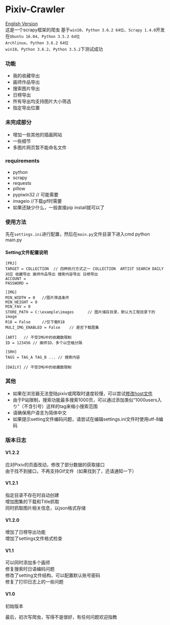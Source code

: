 # Pixiv-Crawler
[English Version](/others/README_en.md) <br>
这是一个scrapy框架的爬虫
基于`win10`、`Python 3.6.2 64位`、`Scrapy 1.4.0`开发<br>
在`Ubuntu 16.04`、`Python 3.5.2 64位`<br>
`Archlinux`、`Python 3.6.2 64位`<br>
`win10`、`Python 3.6.2`、`Python 3.5.2`下测试成功

### 功能
* 我的收藏导出
* 画师作品导出
* 搜索图片导出
* 日榜导出
* 所有导出均支持图片大小筛选
* 指定导出位置

### 未完成部分
* 增加一些其他的插画网站
* 一些细节
* 多图片网页暂不能命名文件

### requirements
* python
* scrapy
* requests 
* pillow 
* pypiwin32 // 可能需要
* imageio //下载gif时需要
* 如果还缺少什么，一般直接pip install就可以了

### 使用方法
先在`settings.ini`进行配置，然后在`main.py`文件目录下进入cmd
	python main.py
#### Setting文件配置说明
	[PRJ]  
	TARGET = COLLECTION  // 四种执行方式之一 COLLECTION  ARTIST SEARCH DAILY 对应 收藏导出 画师作品导出 搜索内容导出 日榜导出
	ACCOUNT = 
	PASSWORD = 
	
	[IMG] 
	MIN_WIDTH = 0	//图片筛选条件
	MIN_HEIGHT = 0
	MIN_FAV = 0		
	STORE_PATH = C:\example\images		// 图片储存目录，默认为工程目录下的image
	R18 = False		//仅下载R18
	MULI_IMG_ENABLED = False	// 是否下载图集

	[ART]	// 不受IMG中的收藏数限制
	ID = 123456 // 画师ID，多个以空格分隔

	[SRH]
	TAGS = TAG_A TAG_B ... // 搜索内容
	
	[DAILY] // 不受IMG中的收藏数限制

### 其他
* 如果在浏览器无法登陆pixiv或爬取时速度较慢，可以尝试[修改host文件](./others/host.txt)
* 由于P站限制，搜索功能最多搜索1000页，可以通过添加类似“1000users入り”（不含引号）这样的tag来缩小搜索范围	
* 请确保用户语言为简体中文
* 如果提示setting文件编码问题，请尝试在编辑settings.ini文件时使用utf-8编码

### 版本日志
#### V1.2.2
应对Pixiv的页面改动，修改了部分数据的获取接口<br>
由于找不到接口，不再支持Gif文件（如果找到了，还请通知一下）<br>
#### V1.2.1
指定目录不存在时自动创建<br>
增加图集的下载和Title抓取<br>
同时抓取图片相关信息，以json格式存储<br>
#### V1.2.0
增加了日榜导出功能<br>
增加了settings文件格式检查<br>
#### V1.1
可以同时添加多个画师<br>
修复搜索时日语编码问题<br>
修改了setting文件结构，可以配置默认账号密码<br>
修复了打印日志上的一些问题<br>
#### V1.0
初始版本<br>


最后，初次写爬虫，写得不是很好，有任何问题欢迎指教
